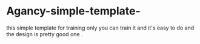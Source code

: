 # Agancy-simple-template-
this simple template for training only you can train it and it's easy to do and the design is pretty good one .
